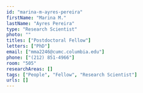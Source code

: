 ```yaml
---
id: "marina-m-ayres-pereira"
firstName: "Marina M."
lastName: "Ayres Pereira"
type: "Research Scientist"
photo: ""
titles: ["Postdoctoral Fellow"]
letters: ["PhD"]
email: ["mma2246@cumc.columbia.edu"]
phone: ["(212) 851-4966"]
room: "505"
researchAreas: []
tags: ["People", "Fellow", "Research Scientist"]
urls: []
---
```

